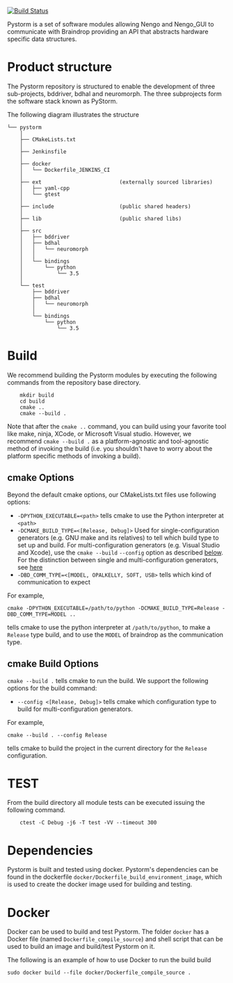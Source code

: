 [![Build Status](https://ng-hippocampus.stanford.edu/jenkins/job/Pystorm/job/master/badge/icon)](https://ng-hippocampus.stanford.edu/jenkins/job/Pystorm/job/master/)

Pystorm is a set of software modules allowing Nengo and Nengo_GUI to 
communicate with Braindrop providing an API that abstracts hardware 
specific data structures.

# Product structure

The Pystorm repository is structured to enable the development of three 
sub-projects, bddriver, bdhal and neuromorph. The three subprojects form
the software stack known as PyStorm.

The following diagram illustrates the structure

	└── pystorm
        │                                                                           
	    ├── CMakeLists.txt                                                          
        │                                                                           
	    ├── Jenkinsfile
        │                                                                           
        ├── docker                                                              
        │   └── Dockerfile_JENKINS_CI 
        │                                                                           
        ├── ext                         (externally sourced libraries)
        │   ├── yaml-cpp                                                                 
        │   └── gtest
        │                                                                           
        ├── include                     (public shared headers)
        │                                                                           
        ├── lib                         (public shared libs)
        │                                                                           
        ├── src                                                                
        │   ├── bddriver                                                      
        │   ├── bdhal                                                      
        │   │   └── neuromorph 
        │   │  
        │   └── bindings                                                                   
        │       └── python 
        │           └── 3.5
        │                                                                           
        └── test                                                                
            ├── bddriver
            ├── bdhal
            │   └── neuromorph 
            │  
            └── bindings                                                                   
                └── python 
                    └── 3.5
 


# Build

We recommend building the Pystorm modules by executing the following commands from the repository
base directory.

```
    mkdir build
    cd build
    cmake ..
    cmake --build .
```

Note that after the `cmake ..` command, you can build using your favorite tool like make, ninja, XCode, or Microsoft Visual studio.
However, we recommend `cmake --build .` as a platform-agnostic and tool-agnostic method of invoking the build
(i.e. you shouldn't have to worry about the platform specific methods of invoking a build).

## cmake Options

Beyond the default cmake options, our CMakeLists.txt files use following options:

* `-DPYTHON_EXECUTABLE=<path>` tells cmake to use the Python interpreter at `<path>`
* `-DCMAKE_BUILD_TYPE=<[Release, Debug]>` Used for single-configuration generators (e.g. GNU make and its relatives) to tell which build type to set up and build. For multi-configuration generators (e.g. Visual Studio and Xcode), use the `cmake --build`  `--config` option as described [below](#cmake-build-options). For the distinction between single and multi-configuration generators, see [here](https://stackoverflow.com/a/24470998)
* `-DBD_COMM_TYPE=<[MODEL, OPALKELLY, SOFT, USB>` tells which kind of communication to expect

For example,

`cmake -DPYTHON_EXECUTABLE=/path/to/python -DCMAKE_BUILD_TYPE=Release -DBD_COMM_TYPE=MODEL ..`

tells cmake to use the python interpreter at `/path/to/python`, to make a `Release` type build, and to use the `MODEL` of braindrop as the communication type.

## cmake Build Options

`cmake --build .` tells cmake to run the build. We support the following options for the build command:

* `--config <[Release, Debug]>` tells cmake which configuration type to build for multi-configuration generators.

For example,

`cmake --build . --config Release`

tells cmake to build the project in the current directory for the `Release` configuration.

# TEST 

From the build directory all module tests can be executed issuing the 
following command.

```
    ctest -C Debug -j6 -T test -VV --timeout 300
```

# Dependencies

Pystorm is built and tested using docker.
Pystorm's dependencies can be found in the dockerfile `docker/Dockerfile_build_environment_image`,
which is used to create the docker image used for building and testing.

# Docker

Docker can be used to build and test Pystorm. The folder `docker` has a 
Docker file (named `Dockerfile_compile_source`) and shell script that can be 
used to build an image and build/test Pystorm on it.

The following is an example of how to use Docker to run the build build 

    sudo docker build --file docker/Dockerfile_compile_source .
